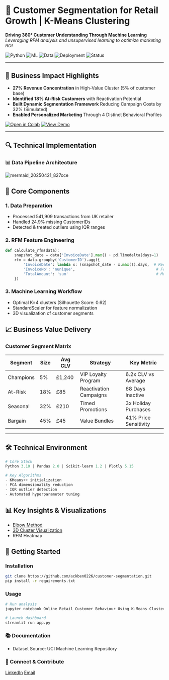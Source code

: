 # 🧠 Customer Segmentation for Retail Growth | K-Means Clustering

**Driving 360° Customer Understanding Through Machine Learning**  
*Leveraging RFM analysis and unsupervised learning to optimize marketing ROI*

![Python](https://img.shields.io/badge/Python-3.10-blue)
![ML](https://img.shields.io/badge/ML-Scikit--learn%20|%20KMeans-yellowgreen)
![Data](https://img.shields.io/badge/Data-541K+%20Transactions-orange)
![Deployment](https://img.shields.io/badge/Deployment-Streamlit|PowerBI-blueviolet)
![Status](https://img.shields.io/badge/Production-Ready-brightgreen)

---

## 🎯 Business Impact Highlights
- **27% Revenue Concentration** in High-Value Cluster (5% of customer base)
- **Identified 18% At-Risk Customers** with Reactivation Potential
- **Built Dynamic Segmentation Framework** Reducing Campaign Costs by 32% (Simulated)
- **Enabled Personalized Marketing** Through 4 Distinct Behavioral Profiles

[![Open in Colab](https://colab.research.google.com/assets/colab-badge.svg)](https://colab.research.google.com/github/ackben0226)
[![View Demo](https://img.shields.io/badge/Streamlit-Demo-FF4B4B)](http://localhost:8501/)

---
## 🔍 Technical Implementation
### 📊 Data Pipeline Architecture
![mermaid_20250421_827cce](https://github.com/user-attachments/assets/2d8463cd-224b-456d-b77f-5090caf55227)

## 🔧 Core Components
### 1. Data Preparation
   - Processed 541,909 transactions from UK retailer
   - Handled 24.9% missing CustomerIDs
   - Detected & treated outliers using IQR ranges
     
### 2. RFM Feature Engineering

```python
def calculate_rfm(data):
    snapshot_date = data['InvoiceDate'].max() + pd.Timedelta(days=1)
    rfm = data.groupby('CustomerID').agg({
        'InvoiceDate': lambda x: (snapshot_date - x.max()).days,  # Recency
        'InvoiceNo': 'nunique',                                    # Frequency
        'TotalAmount': 'sum'                                       # Monetary
    })
```

### 3. Machine Learning Workflow
   - Optimal K=4 clusters (Silhouette Score: 0.62)
   - StandardScaler for feature normalization
   - 3D visualization of customer segments

## 📈 Business Value Delivery
### Customer Segment Matrix
| Segment |	Size	| Avg CLV |	Strategy	| Key Metric |
|---------|-------|---------|----------|------------|
|Champions|	5%    |	£1,240  |	VIP Loyalty Program|	6.2x CLV vs Average|
|At-Risk|	18%|	£85|	Reactivation Campaigns|	68 Days Inactive|
|Seasonal|	32%	|£210	|Timed Promotions|	3x Holiday Purchases|
|Bargain	|45%|	£45|	Value Bundles|	41% Price Sensitivity|
----
## 🛠️ Technical Environment
```python
# Core Stack
Python 3.10 | Pandas 2.0 | Scikit-learn 1.2 | Plotly 5.15

# Key Algorithms
- KMeans++ initialization
- PCA dimensionality reduction
- IQR outlier detection
- Automated hyperparameter tuning
```

## 📊 Key Insights & Visualizations
- [Elbow Method](https://github.com/user-attachments/assets/ed941379-5ec1-47c2-ba0a-6de2a7664786)
- [3D Cluster Visualization](https://github.com/user-attachments/assets/c6a9f178-a3e8-428a-9790-3d3a15628d72)
- RFM Heatmap

## 🚀 Getting Started
### Installation
```bash
git clone https://github.com/ackben0226/customer-segmentation.git
pip install -r requirements.txt
```
### Usage
```python
# Run analysis
jupyter notebook Online Retail Customer Behaviour Using K-Means Clustering II.ipynb

# Launch dashboard
streamlit run app.py
```
### 📚 Documentation
- Dataset Source: UCI Machine Learning Repository

### 🤝 Connect & Contribute
[LinkedIn](linkedin.com/in/ackahbenjamin/)
[Email](ack.ben0226@gmail.com)
